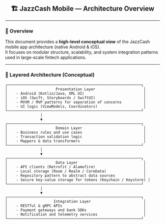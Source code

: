 <h2 align="center">🏗️ JazzCash Mobile — Architecture Overview</h2>

---

### 📘 Overview

This document provides a **high-level conceptual view** of the JazzCash mobile app architecture (native Android & iOS).  
It focuses on modular structure, scalability, and system integration patterns used in large-scale fintech applications.

---

### 🧩 Layered Architecture (Conceptual)

```text
┌─────────────────────────────────────────────────────────────┐
│                      Presentation Layer                      │
│    - Android (Kotlin/Java, XML UI)                           │
│    - iOS (Swift, Storyboards / SwiftUI)                      │
│    - MVVM / MVP patterns for separation of concerns          │
│    - UI logic (ViewModels, Coordinators)                     │
└─────────────────────────────────────────────────────────────┘
                │
                ▼
┌─────────────────────────────────────────────────────────────┐
│                      Domain Layer                            │
│    - Business rules and use cases                            │
│    - Transaction validation logic                            │
│    - Mappers & data transformers                             │
└─────────────────────────────────────────────────────────────┘
                │
                ▼
┌─────────────────────────────────────────────────────────────┐
│                      Data Layer                              │
│    - API clients (Retrofit / Alamofire)                      │
│    - Local storage (Room / Realm / CoreData)                 │
│    - Repository pattern to abstract data sources             │
│    - Secure key-value storage for tokens (Keychain / Keystore) │
└─────────────────────────────────────────────────────────────┘
                │
                ▼
┌─────────────────────────────────────────────────────────────┐
│                     Integration Layer                        │
│    - RESTful & gRPC APIs                                     │
│    - Payment gateways and bank SDKs                          │
│    - Notification and telemetry services                     │
└─────────────────────────────────────────────────────────────┘
